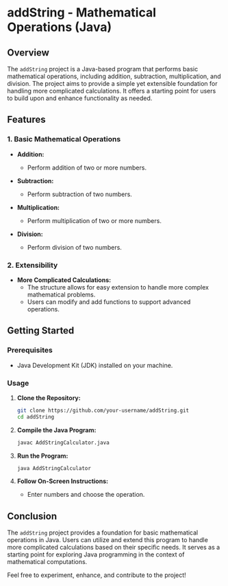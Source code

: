 
# addString - Mathematical Operations (Java)

## Overview

The `addString` project is a Java-based program that performs basic mathematical operations, including addition, subtraction, multiplication, and division. The project aims to provide a simple yet extensible foundation for handling more complicated calculations. It offers a starting point for users to build upon and enhance functionality as needed.

## Features

### 1. Basic Mathematical Operations

- **Addition:**
  - Perform addition of two or more numbers.

- **Subtraction:**
  - Perform subtraction of two numbers.

- **Multiplication:**
  - Perform multiplication of two or more numbers.

- **Division:**
  - Perform division of two numbers.

### 2. Extensibility

- **More Complicated Calculations:**
  - The structure allows for easy extension to handle more complex mathematical problems.
  - Users can modify and add functions to support advanced operations.

## Getting Started

### Prerequisites

- Java Development Kit (JDK) installed on your machine.

### Usage

1. **Clone the Repository:**

    ```bash
    git clone https://github.com/your-username/addString.git
    cd addString
    ```

2. **Compile the Java Program:**

    ```bash
    javac AddStringCalculator.java
    ```

3. **Run the Program:**

    ```bash
    java AddStringCalculator
    ```

4. **Follow On-Screen Instructions:**

    - Enter numbers and choose the operation.

## Conclusion

The `addString` project provides a foundation for basic mathematical operations in Java. Users can utilize and extend this program to handle more complicated calculations based on their specific needs. It serves as a starting point for exploring Java programming in the context of mathematical computations.

Feel free to experiment, enhance, and contribute to the project!
